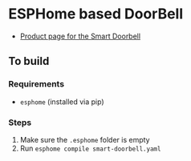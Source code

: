 # ESPHome based DoorBell

* [Product page for the Smart Doorbell](https://www.zuidwijk.com/product/smart-doorbell/)

## To build

### Requirements

* `esphome` (installed via pip)

### Steps

1. Make sure the `.esphome` folder is empty
2. Run `esphome compile smart-doorbell.yaml`
